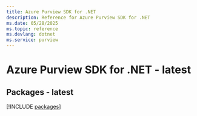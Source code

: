```yaml
---
title: Azure Purview SDK for .NET
description: Reference for Azure Purview SDK for .NET
ms.date: 05/28/2025
ms.topic: reference
ms.devlang: dotnet
ms.service: purview
---
```

# Azure Purview SDK for .NET - latest
## Packages - latest
[!INCLUDE [packages](purview-index.md)]